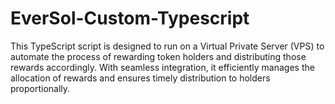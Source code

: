 # EverSol-Custom-Typescript
 This TypeScript script is designed to run on a Virtual Private Server (VPS) to automate the process of rewarding token holders and distributing those rewards accordingly. With seamless integration, it efficiently manages the allocation of rewards and ensures timely distribution to holders proportionally.
